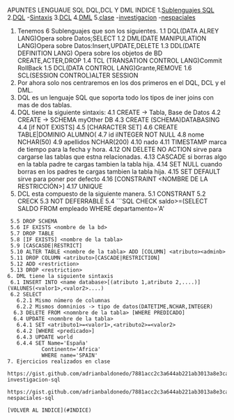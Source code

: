 APUNTES LENGUAUE SQL DQL,DCL Y DML
INDICE <a name="INDICE"></a>
1.[Sublenguajes SQL](#subsql)
2.[DQL](#dql)
  -[Sintaxis](#sintaxis)
3.[DCL](#dcl)
4.[DML](#dml)
5.[clase](#clase)
  -[investigacion](#investigacion.sql)
  -[nespaciales](#nespaciales.sql)
1. Tenemos 6 Sublenguajes que son los siguientes.
  1.1 DQL(DATA ALREY LANG)Opera sobre Datos;SELECT
  1.2 DML(DATE MANIPULATION LANG)Opera sobre Datos:Insert,UPDATE,DELETE
  1.3 DDL(DATE DEFINITION LANG) Opera sobre los objetos de BD CREATE,ACTER,DROP
  1.4 TCL (TRANSATION CONTROL LANG)Commit RollBack
  1.5 DCL(DATA CONTROL LANG)Grante,REMOVE
  1.6 SCL(SESSION CONTROL)ALTER SESSION
2. Por ahora solo nos centraremos en los dos primeros en el DQL, DCL y el DML.
3. DQL es un lenguaje SQL que soporta todo los tipos de iner joins con mas de dos tablas.
4. DQL tiene la siguiente sintaxis:
    4.1  CREATE -> Tabla, Base de Datos
    4.2 CREATE -> SCHEMA myOther DB
    4.3 CREATE (SCHEMA)DATABASING
    4.4  [if NOT EXISTS]
    4.5 [CHARACTER SET] 
    4.6  CREATE TABLE|DOMINIO ALUMNO(
    4.7   id iINTEGER NOT NULL
    4.8    nome NCHAR(50)
    4.9 apellidos NCHAR(200)
    4.10  nado
    4.11  TIMESTAMP marca de tiempo para la fecha y hora.
    4.12  ON DELETE NO ACTION sirve para cargarse las tablas que estna relacionadas.
    4.13  CASCADE si borras algo en la tabla padre te cargas tambien la tabla hija.
    4.14   SET NULL cuando borras en los padres te cargas tambien la tabla hija.
    4.15  SET DEFAULT sirve para poner por defecto
    4.16 [CONSTRAINT <NOMBRE DE LA RESTRICCIÓN>]
   4.17  UNIQUE <atributos>
5. DCL esta compuesto de la siguiente manera.
 5.1 CONSTRANT
 5.2 CRECK
 5.3 NOT DEFERRABLE
 5.4 ```SQL
 CHECK saldo>=(SELECT SALDO
                FROM empleado
                WHERE departamento='A'
 ````
  5.5 DROP SCHEMA
  5.6 IF EXISTS <nombre de la bd>
  5.7 DROP TABLE
  5.8 [IF EXISTS] <nombre de la tabla>
  5.9 [CASCASDE|RESTRICT]
  5.10 ALTER TABLE <nombre de la tabla> ADD [COLUMN] <atributo><adminb>
  5.11 DROP COLUMN <atributo>[CASCADE|RESTRICTION]
  5.12 ADD <restriction>
  5.13 DROP <restriction>
6. DML tiene la siguiente sintaxis
  6.1 INSERT INTO <name database>[(atributo 1,atributo 2,....)](VALUNES(<valor1>,<valor2>....) 
  6.2 SELECT
    6.2.1 Mismo número de columnas
    6.2.2 Mismos domninios -> tipo de datos(DATETIME,NCHAR,INTEGER)
   6.3 DELETE FROM <nomnbre de la tabla> [WHERE PREDICADO]
   6.4 UPDATE <nomnbre de la tabla>
    6.4.1 SET <atributo1>=<valor1>,<atributo2>=<valor2>
    6.4.2 [WHERE <predicado>]
    6.4.3 UPDATE world
    6.4.4 SET Name='España'
            Continentn='Africa'
            WHERE name='SPAIN'
 7. Ejercicios realizados en clase
  https://gist.github.com/adrianbaldonedo/7881acc2c3a644ab221ab3013a8e3caa#file-investigacion-sql
  https://gist.github.com/adrianbaldonedo/7881acc2c3a644ab221ab3013a8e3caa#file-nespaciales-sql
  
[VOLVER AL INDICE](#INDICE)
